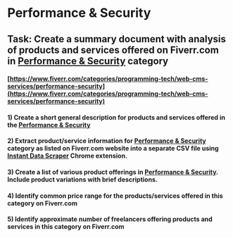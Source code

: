 # Performance & Security
## Task: Create a summary document with analysis of products and services offered on Fiverr.com in [Performance & Security](https://www.fiverr.com/categories/programming-tech/web-cms-services/performance-security) category
#### [https://www.fiverr.com/categories/programming-tech/web-cms-services/performance-security](https://www.fiverr.com/categories/programming-tech/web-cms-services/performance-security)
#### 1) Create a short general description for products and services offered in the [Performance & Security](https://www.fiverr.com/categories/programming-tech/web-cms-services/performance-security)
#### 2) Extract product/service information for [Performance & Security](https://www.fiverr.com/categories/programming-tech/web-cms-services/performance-security) category as listed on Fiverr.com website into a separate CSV file using [Instant Data Scraper](https://chrome.google.com/webstore/detail/instant-data-scraper/ofaokhiedipichpaobibbnahnkdoiiah) Chrome extension.
#### 3) Create a list of various product offerings in [Performance & Security](https://www.fiverr.com/categories/programming-tech/web-cms-services/performance-security). Include product variations with brief descriptions.
#### 4) Identify common price range for the products/services offered in this category on Fiverr.com
#### 5) Identify approximate number of freelancers offering products and services in this category on Fiverr.com
